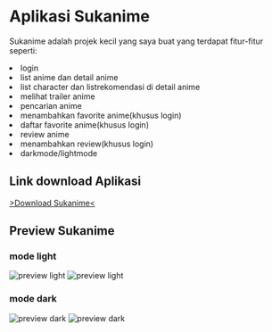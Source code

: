 # Aplikasi Sukanime
Sukanime adalah projek kecil yang saya buat yang terdapat fitur-fitur seperti:
<li>login</li>
<li>list anime dan detail anime</li>
<li>list character dan listrekomendasi di detail anime</li>
<li>melihat trailer anime</li>
<li>pencarian anime</li>
<li>menambahkan favorite anime(khusus login)</li>
<li>daftar favorite anime(khusus login)</li>
<li>review anime</li>
<li>menambahkan review(khusus login)</li>
<li>darkmode/lightmode</li>

## Link download Aplikasi
[>Download Sukanime<](https://drive.google.com/file/d/1KIY3Gl6sRfglMDRK4e53YNeheaEggSWu/view?usp=drive_link)

## Preview Sukanime
### mode light
![preview light](preview/1.png)
![preview light](preview/2.png)
### mode dark
![preview dark](preview/3.png)
![preview dark](preview/4.png)